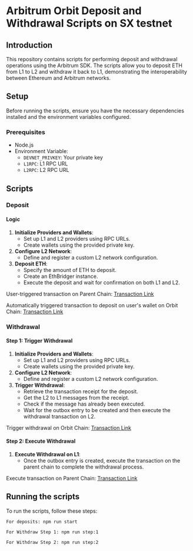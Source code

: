 # Arbitrum Orbit Deposit and Withdrawal Scripts on SX testnet

## Introduction

This repository contains scripts for performing deposit and withdrawal operations using the Arbitrum SDK. The scripts allow you to deposit ETH from L1 to L2 and withdraw it back to L1, demonstrating the interoperability between Ethereum and Arbitrum networks.

## Setup

Before running the scripts, ensure you have the necessary dependencies installed and the environment variables configured.

### Prerequisites

- Node.js
- Environment Variable:
  - `DEVNET_PRIVKEY`: Your private key
  - `L1RPC`: L1 RPC URL
  - `L2RPC`: L2 RPC URL

## Scripts

### Deposit

#### Logic

1. **Initialize Providers and Wallets**:
   - Set up L1 and L2 providers using RPC URLs.
   - Create wallets using the provided private key.
2. **Configure L2 Network**:
   - Define and register a custom L2 network configuration.
3. **Deposit ETH**:
   - Specify the amount of ETH to deposit.
   - Create an EthBridger instance.
   - Execute the deposit and wait for confirmation on both L1 and L2.

User-triggered transaction on Parent Chain:
[Transaction Link](https://sepolia.arbiscan.io/tx/0x717fbb8d3d59b32d952c6d0ba74e735e713ee4bc7828464413ff16133e8cf562)

Automatically triggered transaction to deposit on user's wallet on Orbit Chain:
[Transaction Link](https://arb-blueberry.gelatoscout.com/tx/0xef94b28c7336946d03fce07cf4dd3bb4d32702d299c061516b7e541a6ae50a57)

### Withdrawal

#### Step 1: Trigger Withdrawal

1. **Initialize Providers and Wallets**:
   - Set up L1 and L2 providers using RPC URLs.
   - Create wallets using the provided private key.
2. **Configure L2 Network**:
   - Define and register a custom L2 network configuration.
3. **Trigger Withdrawal**:
   - Retrieve the transaction receipt for the deposit.
   - Get the L2 to L1 messages from the receipt.
   - Check if the message has already been executed.
   - Wait for the outbox entry to be created and then execute the withdrawal transaction on L2.

Trigger withdrawal on Orbit Chain:
[Transaction Link](https://arb-blueberry.gelatoscout.com/tx/0xcc4b67573a8fd6bd8e467a315a3486e603f98dec959318f0129aa8b7d82726aa)

#### Step 2: Execute Withdrawal

1. **Execute Withdrawal on L1**:
   - Once the outbox entry is created, execute the transaction on the parent chain to complete the withdrawal process.

Execute transaction on Parent Chain:
[Transaction Link](https://sepolia.arbiscan.io/tx/0xc28fc294b482d4d77397811025bed3de5a0116eaaa1100efcf0fda18ef4f9aa0)

## Running the scripts

To run the scripts, follow these steps:

```
For deposits: npm run start
```

```
For Withdraw Step 1: npm run step:1
```

```
For Withdraw Step 2: npm run step:2
```

